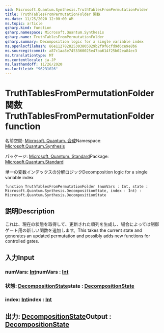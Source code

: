 ```yaml
---
uid: Microsoft.Quantum.Synthesis.TruthTablesFromPermutationFolder
title: TruthTablesFromPermutationFolder 関数
ms.date: 11/25/2020 12:00:00 AM
ms.topic: article
qsharp.kind: function
qsharp.namespace: Microsoft.Quantum.Synthesis
qsharp.name: TruthTablesFromPermutationFolder
qsharp.summary: Decomposition logic for a single variable index
ms.openlocfilehash: 86e112782825303805029b2f9f6cfd9d6ce9e8b6
ms.sourcegitcommit: a87c1aa8e7453360025e47ba614f25b02ea84ec3
ms.translationtype: MT
ms.contentlocale: ja-JP
ms.lasthandoff: 11/26/2020
ms.locfileid: "96231026"
---
```

# <a name="truthtablesfrompermutationfolder-function"></a><span data-ttu-id="133dc-102">TruthTablesFromPermutationFolder 関数</span><span class="sxs-lookup"><span data-stu-id="133dc-102">TruthTablesFromPermutationFolder function</span></span>

<span data-ttu-id="133dc-103">名前空間: [Microsoft. Quantum. 合成](xref:Microsoft.Quantum.Synthesis)</span><span class="sxs-lookup"><span data-stu-id="133dc-103">Namespace: [Microsoft.Quantum.Synthesis](xref:Microsoft.Quantum.Synthesis)</span></span>

<span data-ttu-id="133dc-104">パッケージ: [Microsoft. Quantum. Standard](https://nuget.org/packages/Microsoft.Quantum.Standard)</span><span class="sxs-lookup"><span data-stu-id="133dc-104">Package: [Microsoft.Quantum.Standard](https://nuget.org/packages/Microsoft.Quantum.Standard)</span></span>


<span data-ttu-id="133dc-105">単一の変数インデックスの分解ロジック</span><span class="sxs-lookup"><span data-stu-id="133dc-105">Decomposition logic for a single variable index</span></span>

```qsharp
function TruthTablesFromPermutationFolder (numVars : Int, state : Microsoft.Quantum.Synthesis.DecompositionState, index : Int) : Microsoft.Quantum.Synthesis.DecompositionState
```


## <a name="description"></a><span data-ttu-id="133dc-106">説明</span><span class="sxs-lookup"><span data-stu-id="133dc-106">Description</span></span>

<span data-ttu-id="133dc-107">これは、現在の状態を取得して、更新された順列を生成し、場合によっては制御ゲート用の新しい関数を追加します。</span><span class="sxs-lookup"><span data-stu-id="133dc-107">This takes the current state and generates an updated permutation and possibly adds new functions for controlled gates.</span></span>

## <a name="input"></a><span data-ttu-id="133dc-108">入力</span><span class="sxs-lookup"><span data-stu-id="133dc-108">Input</span></span>

### <a name="numvars--int"></a><span data-ttu-id="133dc-109">numVars: [Int](xref:microsoft.quantum.lang-ref.int)</span><span class="sxs-lookup"><span data-stu-id="133dc-109">numVars : [Int](xref:microsoft.quantum.lang-ref.int)</span></span>




### <a name="state--decompositionstate"></a><span data-ttu-id="133dc-110">状態: [DecompositionState](xref:Microsoft.Quantum.Synthesis.DecompositionState)</span><span class="sxs-lookup"><span data-stu-id="133dc-110">state : [DecompositionState](xref:Microsoft.Quantum.Synthesis.DecompositionState)</span></span>




### <a name="index--int"></a><span data-ttu-id="133dc-111">index: [Int](xref:microsoft.quantum.lang-ref.int)</span><span class="sxs-lookup"><span data-stu-id="133dc-111">index : [Int](xref:microsoft.quantum.lang-ref.int)</span></span>





## <a name="output--decompositionstate"></a><span data-ttu-id="133dc-112">出力: [DecompositionState](xref:Microsoft.Quantum.Synthesis.DecompositionState)</span><span class="sxs-lookup"><span data-stu-id="133dc-112">Output : [DecompositionState](xref:Microsoft.Quantum.Synthesis.DecompositionState)</span></span>

